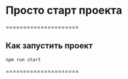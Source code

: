 # Просто старт проекта

=====================
## Как запустить проект
```bash
npm run start
```

=====================
